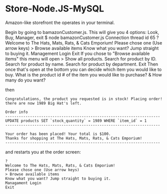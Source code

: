 # Store-Node.JS-MySQL
 Amazon-like storefront the operates in your terminal.

Begin by going to bamazonCustomer.js. This will give you 4 options: Look, Buy, Manager, exit 
    $ node bamazonCustomer.js                                                                                                                                                                                          Connection thread id 65
    ?
    Welcome to The Hats, Mats, Rats, & Cats Emporium!
    Please chose one (Use arrow keys)
    > Browse available items
    Know what you want? Jump straight to buying it.
    Management Login
    Exit
If you chose to "Browse available items" this menu will open
    > Show all products.
    Search for product by ID.
    Search for product by name.
    Search for product by department.
    Exit
Then once that's open at the bottom you can decide which item you would like to buy.
    What is the product id # of the item you would like to purchase?
    &
    How many do you want?

then

    Congratulations, the product you requested is in stock! Placing order!
    there are now 1989 Big Hat's left.

    Order info
    ---------------------------------------------------------------------
    UPDATE products SET `stock_quantity` = 1989 WHERE `item_id` = 1
    ---------------------------------------------------------------------

    Your order has been placed! Your total is $100.
    Thanks for shopping at The Hats, Mats, Rats, & Cats Emporium!
    ---------------------------------------------------------------------

and restarts you at the order screen:

    ?
    Welcome to The Hats, Mats, Rats, & Cats Emporium!
    Please chose one (Use arrow keys)
    > Browse available items
    Know what you want? Jump straight to buying it.
    Managament Login
    Exit
